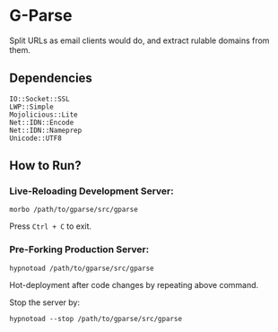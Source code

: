# G-Parse

Split URLs as email clients would do, and extract rulable domains from them.

## Dependencies

    IO::Socket::SSL
    LWP::Simple
    Mojolicious::Lite
    Net::IDN::Encode
    Net::IDN::Nameprep
    Unicode::UTF8

## How to Run?

### Live-Reloading Development Server:

    morbo /path/to/gparse/src/gparse

Press `Ctrl + C` to exit.

### Pre-Forking Production Server:

    hypnotoad /path/to/gparse/src/gparse

Hot-deployment after code changes by repeating above command.

Stop the server by:

    hypnotoad --stop /path/to/gparse/src/gparse
